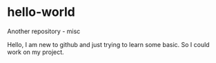 # hello-world
Another repository - misc

Hello, I am new to github and just trying to learn some basic. So I could work on my project.
